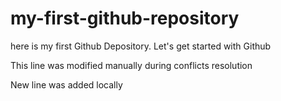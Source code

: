 # my-first-github-repository
here is my first Github Depository. Let's get started with Github

This line was modified manually during conflicts resolution

New line was added locally
